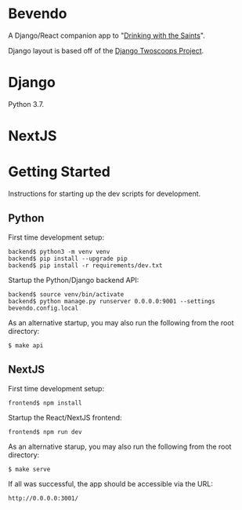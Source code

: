 # Bevendo

A Django/React companion app to "[Drinking with the Saints]".

Django layout is based off of the [Django Twoscoops Project].

# Django

Python 3.7.

# NextJS

# Getting Started

Instructions for starting up the dev scripts for development.

## Python

First time development setup:

    backend$ python3 -m venv venv
    backend$ pip install --upgrade pip
    backend$ pip install -r requirements/dev.txt

Startup the Python/Django backend API:

    backend$ source venv/bin/activate
    backend$ python manage.py runserver 0.0.0.0:9001 --settings bevendo.config.local

As an alternative startup, you may also run the following from the root directory:

    $ make api

## NextJS

First time development setup:

    frontend$ npm install

Startup the React/NextJS frontend:

    frontend$ npm run dev

As an alternative starup, you may also run the following from the root directory:

    $ make serve

If all was successful, the app should be accessible via the URL:

    http://0.0.0.0:3001/

[django twoscoops project]: https://github.com/twoscoops/django-twoscoops-project/
[drinking with the saints]: https://drinkingwiththesaints.com/
[calapi inadiutorium api]: http://calapi.inadiutorium.cz/
[python unittest testcase]: https://docs.python.org/3/library/unittest.html#unittest.TestCase
[django testing]: https://developer.mozilla.org/en-US/docs/Learn/Server-side/Django/Testing